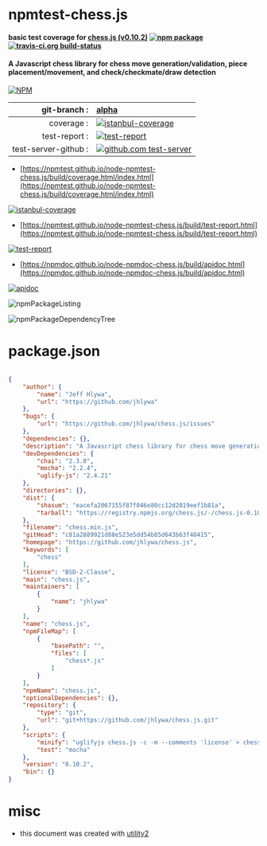# npmtest-chess.js

#### basic test coverage for  [chess.js (v0.10.2)](https://github.com/jhlywa/chess.js)  [![npm package](https://img.shields.io/npm/v/npmtest-chess.js.svg?style=flat-square)](https://www.npmjs.org/package/npmtest-chess.js) [![travis-ci.org build-status](https://api.travis-ci.org/npmtest/node-npmtest-chess.js.svg)](https://travis-ci.org/npmtest/node-npmtest-chess.js)

#### A Javascript chess library for chess move generation/validation, piece placement/movement, and check/checkmate/draw detection

[![NPM](https://nodei.co/npm/chess.js.png?downloads=true&downloadRank=true&stars=true)](https://www.npmjs.com/package/chess.js)

| git-branch : | [alpha](https://github.com/npmtest/node-npmtest-chess.js/tree/alpha)|
|--:|:--|
| coverage : | [![istanbul-coverage](https://npmtest.github.io/node-npmtest-chess.js/build/coverage.badge.svg)](https://npmtest.github.io/node-npmtest-chess.js/build/coverage.html/index.html)|
| test-report : | [![test-report](https://npmtest.github.io/node-npmtest-chess.js/build/test-report.badge.svg)](https://npmtest.github.io/node-npmtest-chess.js/build/test-report.html)|
| test-server-github : | [![github.com test-server](https://npmtest.github.io/node-npmtest-chess.js/GitHub-Mark-32px.png)](https://npmtest.github.io/node-npmtest-chess.js/build/app/index.html) | | build-artifacts : | [![build-artifacts](https://npmtest.github.io/node-npmtest-chess.js/glyphicons_144_folder_open.png)](https://github.com/npmtest/node-npmtest-chess.js/tree/gh-pages/build)|

- [https://npmtest.github.io/node-npmtest-chess.js/build/coverage.html/index.html](https://npmtest.github.io/node-npmtest-chess.js/build/coverage.html/index.html)

[![istanbul-coverage](https://npmtest.github.io/node-npmtest-chess.js/build/screenCapture.buildCi.browser.%252Ftmp%252Fbuild%252Fcoverage.lib.html.png)](https://npmtest.github.io/node-npmtest-chess.js/build/coverage.html/index.html)

- [https://npmtest.github.io/node-npmtest-chess.js/build/test-report.html](https://npmtest.github.io/node-npmtest-chess.js/build/test-report.html)

[![test-report](https://npmtest.github.io/node-npmtest-chess.js/build/screenCapture.buildCi.browser.%252Ftmp%252Fbuild%252Ftest-report.html.png)](https://npmtest.github.io/node-npmtest-chess.js/build/test-report.html)

- [https://npmdoc.github.io/node-npmdoc-chess.js/build/apidoc.html](https://npmdoc.github.io/node-npmdoc-chess.js/build/apidoc.html)

[![apidoc](https://npmdoc.github.io/node-npmdoc-chess.js/build/screenCapture.buildCi.browser.%252Ftmp%252Fbuild%252Fapidoc.html.png)](https://npmdoc.github.io/node-npmdoc-chess.js/build/apidoc.html)

![npmPackageListing](https://npmtest.github.io/node-npmtest-chess.js/build/screenCapture.npmPackageListing.svg)

![npmPackageDependencyTree](https://npmtest.github.io/node-npmtest-chess.js/build/screenCapture.npmPackageDependencyTree.svg)



# package.json

```json

{
    "author": {
        "name": "Jeff Hlywa",
        "url": "https://github.com/jhlywa"
    },
    "bugs": {
        "url": "https://github.com/jhlywa/chess.js/issues"
    },
    "dependencies": {},
    "description": "A Javascript chess library for chess move generation/validation, piece placement/movement, and check/checkmate/draw detection",
    "devDependencies": {
        "chai": "2.3.0",
        "mocha": "2.2.4",
        "uglify-js": "2.4.21"
    },
    "directories": {},
    "dist": {
        "shasum": "eacefa2067155f87f046e80cc12d2019eef1b81a",
        "tarball": "https://registry.npmjs.org/chess.js/-/chess.js-0.10.2.tgz"
    },
    "filename": "chess.min.js",
    "gitHead": "c81a2889921d88e523e5dd54b85d643b63f40415",
    "homepage": "https://github.com/jhlywa/chess.js",
    "keywords": [
        "chess"
    ],
    "license": "BSD-2-Clause",
    "main": "chess.js",
    "maintainers": [
        {
            "name": "jhlywa"
        }
    ],
    "name": "chess.js",
    "npmFileMap": [
        {
            "basePath": "",
            "files": [
                "chess*.js"
            ]
        }
    ],
    "npmName": "chess.js",
    "optionalDependencies": {},
    "repository": {
        "type": "git",
        "url": "git+https://github.com/jhlywa/chess.js.git"
    },
    "scripts": {
        "minify": "uglifyjs chess.js -c -m --comments 'license' > chess.min.js",
        "test": "mocha"
    },
    "version": "0.10.2",
    "bin": {}
}
```



# misc
- this document was created with [utility2](https://github.com/kaizhu256/node-utility2)
